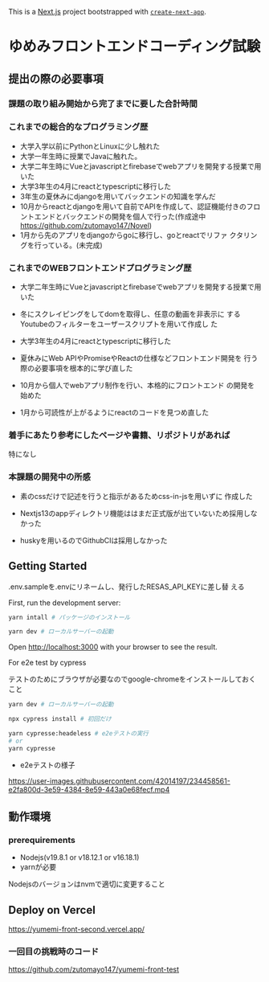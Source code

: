 This is a [Next.js](https://nextjs.org/) project bootstrapped with [`create-next-app`](https://github.com/vercel/next.js/tree/canary/packages/create-next-app).

# ゆめみフロントエンドコーディング試験

## 提出の際の必要事項

### 課題の取り組み開始から完了までに要した合計時間

### これまでの総合的なプログラミング歴

- 大学入学以前にPythonとLinuxに少し触れた
- 大学一年生時に授業でJavaに触れた。
- 大学二年生時にVueとjavascriptとfirebaseでwebアプリを開発する授業で用いた
- 大学3年生の4月にreactとtypescriptに移行した
- 3年生の夏休みにdjangoを用いてバックエンドの知識を学んだ
- 10月からreactとdjangoを用いて自前でAPIを作成して、認証機能付きのフロントエンドとバックエンドの開発を個人で行った(作成途中 https://github.com/zutomayo147/Novel)
- 1月から先のアプリをdjangoからgoに移行し、goとreactでリファ
  クタリングを行っている。(未完成)

### これまでのWEBフロントエンドプログラミング歴

- 大学二年生時にVueとjavascriptとfirebaseでwebアプリを開発する授業で用いた

- 冬にスクレイピングをしてdomを取得し、任意の動画を非表示に
  するYoutubeのフィルターをユーザースクリプトを用いて作成し
  た

- 大学3年生の4月にreactとtypescriptに移行した

- 夏休みにWeb APIやPromiseやReactの仕様などフロントエンド開発を
  行う際の必要事項を根本的に学び直した

- 10月から個人でwebアプリ制作を行い、本格的にフロントエンド
  の開発を始めた

- 1月から可読性が上がるようにreactのコードを見つめ直した

### 着手にあたり参考にしたページや書籍、リポジトリがあれば
特になし

### 本課題の開発中の所感

- 素のcssだけで記述を行うと指示があるためcss-in-jsを用いずに
  作成した

- Nextjs13のappディレクトリ機能ははまだ正式版が出ていないため採用しなかった

- huskyを用いるのでGithubCIは採用しなかった

## Getting Started

.env.sampleを.envにリネームし、発行したRESAS_API_KEYに差し替
える

First, run the development server:


```bash
yarn intall # パッケージのインストール

yarn dev # ローカルサーバーの起動
```
Open [http://localhost:3000](http://localhost:3000) with your browser to see the result.

For e2e test by cypress

テストのためにブラウザが必要なのでgoogle-chromeをインストールしておくこと

```bash
yarn dev # ローカルサーバーの起動

npx cypress install # 初回だけ

yarn cypresse:headeless # e2eテストの実行
# or
yarn cypresse
```

- e2eテストの様子



https://user-images.githubusercontent.com/42014197/234458561-e2fa800d-3e59-4384-8e59-443a0e68fecf.mp4



## 動作環境

### prerequirements

- Nodejs(v19.8.1 or v18.12.1 or v16.18.1)
- yarnが必要

Nodejsのバージョンはnvmで適切に変更すること

## Deploy on Vercel
https://yumemi-front-second.vercel.app/

### 一回目の挑戦時のコード

https://github.com/zutomayo147/yumemi-front-test
